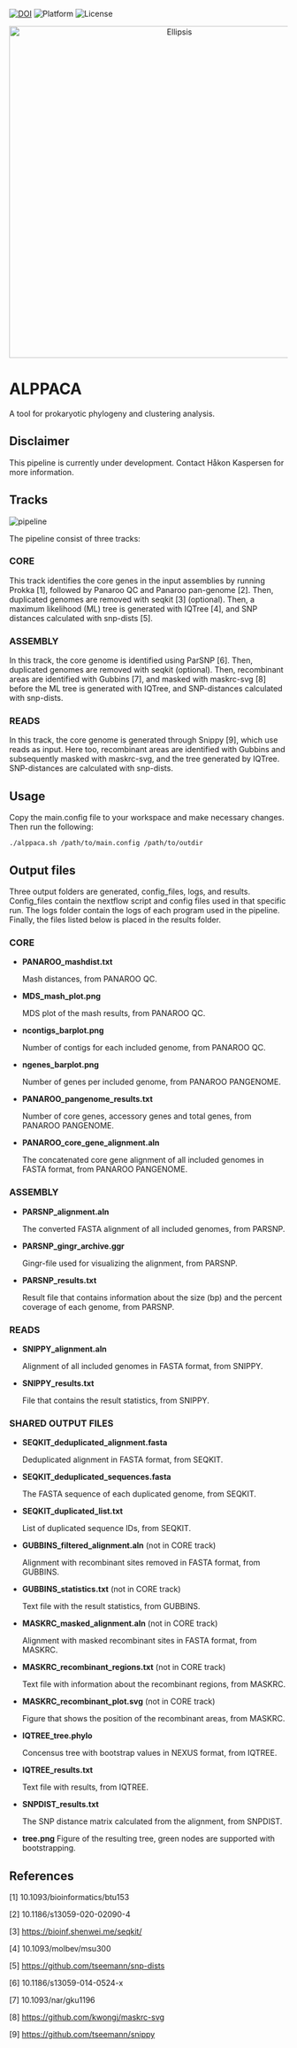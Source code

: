 [![DOI](https://zenodo.org/badge/287467158.svg)](https://zenodo.org/badge/latestdoi/287467158)
![Platform](https://img.shields.io/badge/Platform-Nextflow-green)
![License](https://img.shields.io/github/license/NorwegianVeterinaryInstitute/ALPPACA)

<p align="center"><img src="logo.png" alt="Ellipsis" width="600"></p>

# ALPPACA
A tool for prokaryotic phylogeny and clustering analysis.

## Disclaimer
This pipeline is currently under development. Contact Håkon Kaspersen for more information.

## Tracks

![pipeline](pipeline.png)

The pipeline consist of three tracks:

### CORE
This track identifies the core genes in the input assemblies by running Prokka [1],
followed by Panaroo QC and Panaroo pan-genome [2]. Then, duplicated genomes are removed with seqkit [3] (optional).
Then, a maximum likelihood (ML) tree is generated with IQTree [4], and SNP distances calculated with snp-dists [5].

### ASSEMBLY
In this track, the core genome is identified using ParSNP [6]. Then, duplicated genomes are removed with seqkit (optional).
Then, recombinant areas are identified with Gubbins [7], and masked with maskrc-svg [8] before the ML tree is generated 
with IQTree, and SNP-distances calculated with snp-dists. 

### READS
In this track, the core genome is generated through Snippy [9], which use reads
as input. Here too, recombinant areas are identified with Gubbins and subsequently masked with maskrc-svg,
and the tree generated by IQTree. SNP-distances are calculated with snp-dists.

## Usage
Copy the main.config file to your workspace and make necessary changes.
Then run the following:

```
./alppaca.sh /path/to/main.config /path/to/outdir
```

## Output files
Three output folders are generated, config_files, logs, and results.
Config_files contain the nextflow script and config files used in that specific run. The logs folder contain the logs of each program used in the pipeline. Finally, the files listed below is placed in the results folder.

### CORE

- **PANAROO_mashdist.txt**

   Mash distances, from PANAROO QC.

- **MDS_mash_plot.png**

   MDS plot of the mash results, from PANAROO QC. 

- **ncontigs_barplot.png**

   Number of contigs for each included genome, from PANAROO QC.

- **ngenes_barplot.png**

   Number of genes per included genome, from PANAROO PANGENOME.

- **PANAROO_pangenome_results.txt**

   Number of core genes, accessory genes and total genes, from PANAROO PANGENOME.

- **PANAROO_core_gene_alignment.aln**

   The concatenated core gene alignment of all included genomes in FASTA format, from PANAROO PANGENOME.

### ASSEMBLY

- **PARSNP_alignment.aln**

   The converted FASTA alignment of all included genomes, from PARSNP.

- **PARSNP_gingr_archive.ggr**

   Gingr-file used for visualizing the alignment, from PARSNP.

- **PARSNP_results.txt**

   Result file that contains information about the size (bp) and the percent coverage of each genome, from PARSNP. 

### READS

- **SNIPPY_alignment.aln**

   Alignment of all included genomes in FASTA format, from SNIPPY.

- **SNIPPY_results.txt**

   File that contains the result statistics, from SNIPPY.

### SHARED OUTPUT FILES
- **SEQKIT_deduplicated_alignment.fasta**

   Deduplicated alignment in FASTA format, from SEQKIT.

- **SEQKIT_deduplicated_sequences.fasta**

   The FASTA sequence of each duplicated genome, from SEQKIT.

- **SEQKIT_duplicated_list.txt**

   List of duplicated sequence IDs, from SEQKIT.

- **GUBBINS_filtered_alignment.aln** (not in CORE track)

   Alignment with recombinant sites removed in FASTA format, from GUBBINS. 

- **GUBBINS_statistics.txt** (not in CORE track)

   Text file with the result statistics, from GUBBINS.

- **MASKRC_masked_alignment.aln** (not in CORE track)

   Alignment with masked recombinant sites in FASTA format, from MASKRC.

- **MASKRC_recombinant_regions.txt** (not in CORE track)

   Text file with information about the recombinant regions, from MASKRC.

- **MASKRC_recombinant_plot.svg** (not in CORE track)

   Figure that shows the position of the recombinant areas, from MASKRC.

- **IQTREE_tree.phylo**

   Concensus tree with bootstrap values in NEXUS format, from IQTREE.

- **IQTREE_results.txt**

   Text file with results, from IQTREE.

- **SNPDIST_results.txt**

   The SNP distance matrix calculated from the alignment, from SNPDIST.

- **tree.png** 
   Figure of the resulting tree, green nodes are supported with bootstrapping.

## References
[1] 10.1093/bioinformatics/btu153

[2] 10.1186/s13059-020-02090-4

[3] https://bioinf.shenwei.me/seqkit/

[4] 10.1093/molbev/msu300

[5] https://github.com/tseemann/snp-dists

[6] 10.1186/s13059-014-0524-x

[7] 10.1093/nar/gku1196

[8] https://github.com/kwongj/maskrc-svg

[9] https://github.com/tseemann/snippy




